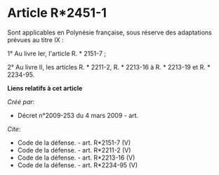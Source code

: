 # Article R*2451-1

Sont applicables en Polynésie française, sous réserve des adaptations prévues au titre IX : 

1° Au livre Ier, l'article R. * 2151-7 ; 

2° Au livre II, les articles R. * 2211-2, R. * 2213-16 à R. * 2213-19 et R. * 2234-95.

**Liens relatifs à cet article**

_Créé par_:

  - Décret n°2009-253 du 4 mars 2009 - art.

_Cite_:

  - Code de la défense. - art. R*2151-7 (V)
  - Code de la défense. - art. R*2211-2 (V)
  - Code de la défense. - art. R*2213-16 (V)
  - Code de la défense. - art. R*2234-95 (V)

